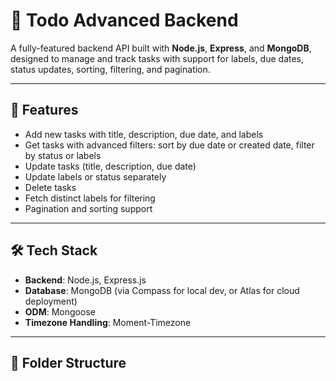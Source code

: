 # 📝 Todo Advanced Backend

A fully-featured backend API built with **Node.js**, **Express**, and **MongoDB**, designed to manage and track tasks with support for labels, due dates, status updates, sorting, filtering, and pagination.

---

## 🚀 Features

- Add new tasks with title, description, due date, and labels
- Get tasks with advanced filters: sort by due date or created date, filter by status or labels
- Update tasks (title, description, due date)
- Update labels or status separately
- Delete tasks
- Fetch distinct labels for filtering
- Pagination and sorting support

---

## 🛠️ Tech Stack

- **Backend**: Node.js, Express.js
- **Database**: MongoDB (via Compass for local dev, or Atlas for cloud deployment)
- **ODM**: Mongoose
- **Timezone Handling**: Moment-Timezone

---

## 📂 Folder Structure
